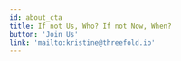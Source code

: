 ```yaml
---
id: about_cta
title: If not Us, Who? If not Now, When?
button: 'Join Us'
link: 'mailto:kristine@threefold.io'
---
```

